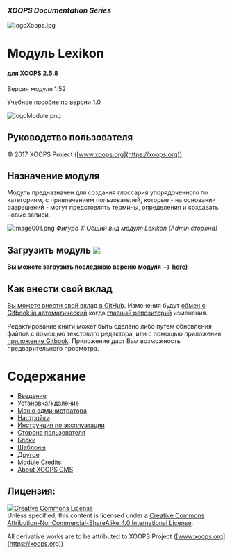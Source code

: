 ### _XOOPS Documentation Series_
![logoXoops.jpg](assets/logoXoops.jpg)

# Модуль Lexikon
#### для XOOPS 2.5.8

Версия модуля 1.52

Учебное пособие по версии 1.0
      
![logoModule.png](assets/logoModule.png)
            
## Руководство пользователя

© 2017 XOOPS Project ([www.xoops.org](https://xoops.org))  

## Назначение модуля 

Модуль предназначен для создания глоссария упорядоченного по категориям, с привлечением пользователей, которые - на основании разрешений - могут предстовлять термины, определения и создавать новые записи.

![image001.png](assets/image001.png)
*Фигура 1: Общий вид модуля Lexikon (Admin сторона)*

## Загрузить модуль ![](https://xoops.org/images/forkit.png) 

**Вы можете загрузить последнюю версию модуля --> [here](https://github.com/XoopsModules25x/lexikon))** 

## Как внести свой вклад

[Вы можете внести свой вклад в GitHub](https://github.com/XoopsDocs/lexikon-tutorial). Изменения будут [обмен с Gitbook.io автоматический](https://www.gitbook.com/book/xoops/lexikon-tutorial/activity) когда [главный репозиторий](https://github.com/XoopsDocs/lexikon-tutorial) изменения.

Редактирование книги может быть сделано либо путем обновления файлов с помощью текстового редактора, или с помощью приложения [приложение Gitbook](https://github.com/GitbookIO/editor/blob/master/README.md). Приложение даст Вам возможность предварительного просмотра.

# Содержание

* [Введение](book/0introduction.md)
* [Установка/Удаление](book/1install.md)
* [Меню администратора](book/2administration.md)
* [Настройки](book/3preferences.md)
* [Инструкция по эксплуатации](book/4operations.md)
* [Сторона пользователя](book/5userside.md)
* [Блоки](book/6blocks.md)
* [Шаблоны](book/7templates.md)
* [Другое](book/8other.md)
* [Module Credits](book/9credits.md)
* [About XOOPS CMS](book/10aboutxoops.md)

## Лицензия:

<a rel="license" href="http://creativecommons.org/licenses/by-nc-sa/4.0/"><img alt="Creative Commons License" style="border-width:0" src="https://i.creativecommons.org/l/by-nc-sa/4.0/88x31.png" /></a><br />Unless specified, this content is licensed under a <a rel="license" href="http://creativecommons.org/licenses/by-nc-sa/4.0/">Creative Commons Attribution-NonCommercial-ShareAlike 4.0 International License</a>.

All derivative works are to be attributed to XOOPS Project ([www.xoops.org](https://xoops.org))

